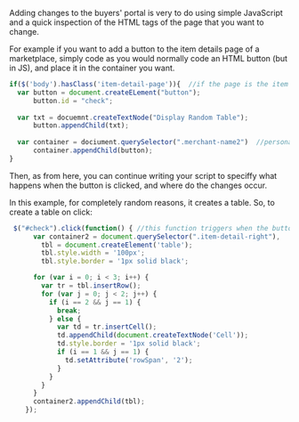 Adding changes to the buyers' portal is very to do using simple JavaScript and a quick inspection of the HTML tags of the page that you want to change.

For example if you want to add a button to the item details page of a marketplace, simply code as you would normally code an HTML button (but in JS), and place it in the container you want.

```javascript
if($('body').hasClass('item-detail-page')){  //if the page is the item detail page
  var button = document.createELement("button");
      button.id = "check";
      
  var txt = docuemnt.createTextNode("Display Random Table");
      button.appendChild(txt);
      
  var container = dociument.querySelector(".merchant-name2")  //personal choice of position
      container.appendChild(button);
}
```
Then, as from here, you can continue writing your script to speciffy what happens when the button is clicked, and where do the changes occur.

In this example, for completely random reasons, it creates a table. So, to create a table on click:

```javascript
 $("#check").click(function() { //this function triggers when the button with id="check" is clicked
      var container2 = document.querySelector(".item-detail-right"),
        tbl = document.createElement('table');
        tbl.style.width = '100px';
        tbl.style.border = '1px solid black';

      for (var i = 0; i < 3; i++) {
        var tr = tbl.insertRow();
        for (var j = 0; j < 2; j++) {
          if (i == 2 && j == 1) {
            break;
          } else {
            var td = tr.insertCell();
            td.appendChild(document.createTextNode('Cell'));
            td.style.border = '1px solid black';
            if (i == 1 && j == 1) {
              td.setAttribute('rowSpan', '2');
            }
          }
        }
      }
      container2.appendChild(tbl);
    });
```
